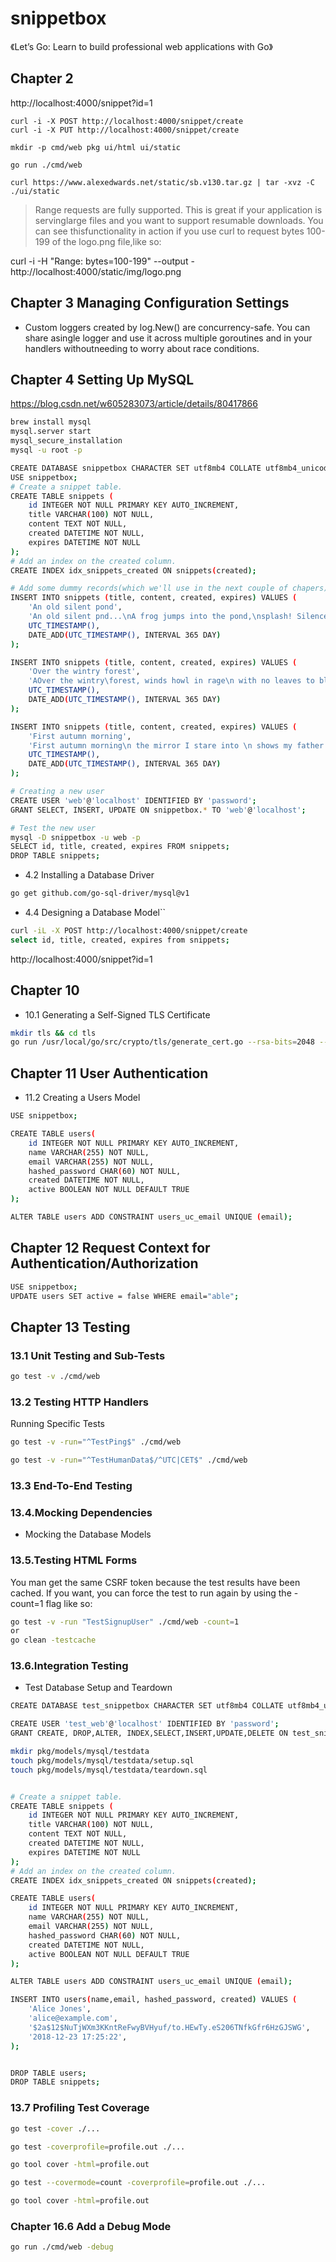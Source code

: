 # snippetbox

《Let’s Go: Learn to build professional web applications with Go》


## Chapter 2

http://localhost:4000/snippet?id=1

```
curl -i -X POST http://localhost:4000/snippet/create
curl -i -X PUT http://localhost:4000/snippet/create

mkdir -p cmd/web pkg ui/html ui/static

go run ./cmd/web

curl https://www.alexedwards.net/static/sb.v130.tar.gz | tar -xvz -C ./ui/static
```

> Range requests are fully supported. This is great if your application is servinglarge files and you want to support resumable downloads. You can see thisfunctionality in action if you use curl to request bytes 100-199 of the logo.png file,like so:

curl -i -H "Range: bytes=100-199" --output - http://localhost:4000/static/img/logo.png

## Chapter 3 Managing Configuration Settings

- Custom loggers created by log.New() are concurrency-safe. You can share asingle logger and use it across multiple goroutines and in your handlers withoutneeding to worry about race conditions.



## Chapter 4 Setting Up MySQL

https://blog.csdn.net/w605283073/article/details/80417866

```bash
brew install mysql
mysql.server start 
mysql_secure_installation
mysql -u root -p

CREATE DATABASE snippetbox CHARACTER SET utf8mb4 COLLATE utf8mb4_unicode_ci;
USE snippetbox;
# Create a snippet table.
CREATE TABLE snippets (
	id INTEGER NOT NULL PRIMARY KEY AUTO_INCREMENT,
	title VARCHAR(100) NOT NULL,
	content TEXT NOT NULL,
	created DATETIME NOT NULL,
	expires DATETIME NOT NULL
);
# Add an index on the created column.
CREATE INDEX idx_snippets_created ON snippets(created);

# Add some dummy records(which we'll use in the next couple of chapers).
INSERT INTO snippets (title, content, created, expires) VALUES (
	'An old silent pond',
	'An old silent pnd...\nA frog jumps into the pond,\nsplash! Silence again.\n\n- Matsuo Basho',
	UTC_TIMESTAMP(),
	DATE_ADD(UTC_TIMESTAMP(), INTERVAL 365 DAY)
);

INSERT INTO snippets (title, content, created, expires) VALUES (
	'Over the wintry forest',
	'AOver the wintry\forest, winds howl in rage\n with no leaves to blow.\n\n- Natsume Soseki',
	UTC_TIMESTAMP(),
	DATE_ADD(UTC_TIMESTAMP(), INTERVAL 365 DAY)
);

INSERT INTO snippets (title, content, created, expires) VALUES (
	'First autumn morning',
	'First autumn morning\n the mirror I stare into \n shows my father''s face.\n\n- Murakami Kijo',
	UTC_TIMESTAMP(),
	DATE_ADD(UTC_TIMESTAMP(), INTERVAL 365 DAY)
);

# Creating a new user
CREATE USER 'web'@'localhost' IDENTIFIED BY 'password';
GRANT SELECT, INSERT, UPDATE ON snippetbox.* TO 'web'@'localhost';

# Test the new user
mysql -D snippetbox -u web -p
SELECT id, title, created, expires FROM snippets;
DROP TABLE snippets;
```

- 4.2 Installing a Database Driver

```bash
go get github.com/go-sql-driver/mysql@v1
```

- 4.4 Designing a Database Model``

```bash
curl -iL -X POST http://localhost:4000/snippet/create
select id, title, created, expires from snippets;
```

http://localhost:4000/snippet?id=1


## Chapter 10

- 10.1 Generating a Self-Signed TLS Certificate

```bash
mkdir tls && cd tls
go run /usr/local/go/src/crypto/tls/generate_cert.go --rsa-bits=2048 --host=localhost

```

## Chapter 11 User Authentication

- 11.2 Creating a Users Model

```bash
USE snippetbox;

CREATE TABLE users(
	id INTEGER NOT NULL PRIMARY KEY AUTO_INCREMENT,
	name VARCHAR(255) NOT NULL,
	email VARCHAR(255) NOT NULL,
	hashed_password CHAR(60) NOT NULL,
	created DATETIME NOT NULL,
	active BOOLEAN NOT NULL DEFAULT TRUE
);

ALTER TABLE users ADD CONSTRAINT users_uc_email UNIQUE (email);
```

## Chapter 12 Request Context for Authentication/Authorization

```bash
USE snippetbox;
UPDATE users SET active = false WHERE email="able";
```



## Chapter 13 Testing

### 13.1 Unit Testing and Sub-Tests

```bash
go test -v ./cmd/web
```

### 13.2 Testing HTTP Handlers

Running Specific Tests
```bash
go test -v -run="^TestPing$" ./cmd/web

go test -v -run="^TestHumanData$/^UTC|CET$" ./cmd/web
```


### 13.3 End-To-End Testing

### 13.4.Mocking Dependencies

- Mocking the Database Models

### 13.5.Testing HTML Forms

You man get the same CSRF token because the test results have been cached.
If you want, you can force the test to run again by using the -count=1 flag like so:

```bash
go test -v -run "TestSignupUser" ./cmd/web -count=1
or
go clean -testcache
```

### 13.6.Integration Testing

- Test Database Setup and Teardown

```bash
CREATE DATABASE test_snippetbox CHARACTER SET utf8mb4 COLLATE utf8mb4_unicode_ci;

CREATE USER 'test_web'@'localhost' IDENTIFIED BY 'password';
GRANT CREATE, DROP,ALTER, INDEX,SELECT,INSERT,UPDATE,DELETE ON test_snippetbox.* TO 'test_web'@'localhost';

mkdir pkg/models/mysql/testdata
touch pkg/models/mysql/testdata/setup.sql
touch pkg/models/mysql/testdata/teardown.sql


# Create a snippet table.
CREATE TABLE snippets (
	id INTEGER NOT NULL PRIMARY KEY AUTO_INCREMENT,
	title VARCHAR(100) NOT NULL,
	content TEXT NOT NULL,
	created DATETIME NOT NULL,
	expires DATETIME NOT NULL
);
# Add an index on the created column.
CREATE INDEX idx_snippets_created ON snippets(created);

CREATE TABLE users(
	id INTEGER NOT NULL PRIMARY KEY AUTO_INCREMENT,
	name VARCHAR(255) NOT NULL,
	email VARCHAR(255) NOT NULL,
	hashed_password CHAR(60) NOT NULL,
	created DATETIME NOT NULL,
	active BOOLEAN NOT NULL DEFAULT TRUE
);

ALTER TABLE users ADD CONSTRAINT users_uc_email UNIQUE (email);

INSERT INTO users(name,email, hashed_password, created) VALUES (
	'Alice Jones',
	'alice@example.com',
	'$2a$12$NuTjWXm3KKntReFwyBVHyuf/to.HEwTy.eS206TNfkGfr6HzGJSWG',
	'2018-12-23 17:25:22',
);


DROP TABLE users;
DROP TABLE snippets;

```

### 13.7 Profiling Test Coverage

```bash
go test -cover ./...

go test -coverprofile=profile.out ./...

go tool cover -html=profile.out

go test --covermode=count -coverprofile=profile.out ./...

go tool cover -html=profile.out

```


### Chapter 16.6 Add a Debug Mode

```bash
go run ./cmd/web -debug
```